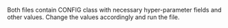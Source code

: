 Both files contain CONFIG class with necessary hyper-parameter fields and other values. Change the values accordingly and run the file.

